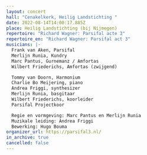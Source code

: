 ```yaml
---
layout: concert
hall: "Cenakelkerk, Heilig Landstichting "
date: 2022-08-14T14:00:17.885Z
place: Heilig Landstichting (bij Nijmegen)
repertoire: "Richard Wagner: Parsifal acte 3"
repertoire_en: "Richard Wagner: Parsifal act 3"
musicians: |-
  Frank van Aken, Parsifal
  Merlijn Runia, Kundry
  Marc Pantus, Gurnemanz / Amfortas
  Wilbert Friederichs, Amfortas (zwijgend)

  Tommy van Doorn, Harmonium
  Charlie Bo Meijering, piano
  Andrea Friggi, synthesizer 
  Merlijn Runia, basgitaar
  Wilbert Friederichs, koorleider
  Parsifal Projectkoor

  Regie en vormgeving: Marc Pantus en Merlijn Runia 
  Muzikale leiding: Andrea Friggi 
  Bewerking: Hugo Bouma
organizer_url: https://parsifal3.nl/
in_archive: true
cancelled: false
---
```

